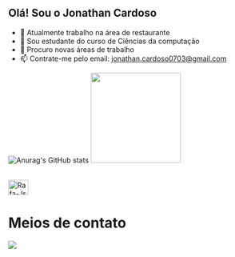 ## Olá! Sou o Jonathan Cardoso

- 🔭 Atualmente trabalho na área de restaurante
- 🌱 Sou estudante do curso de Ciências da computação
- 💬 Procuro novas áreas de trabalho
- 📫 Contrate-me pelo email: jonathan.cardoso0703@gmail.com

![Anurag's GitHub stats](https://github-readme-stats.vercel.app/api?username=jonathancardoso0703&theme=dark&show_icons=true)
<img height="180cm" src="https://github-readme-stats.vercel.app/api/top-langs/?username=jonathancardoso0703&layout=compact&langs_count=16&theme=chartreuse-dark"/>

<div style="display: inline_block"><br>
<img align="center" alt="Rafa-Js" height="30" width="40" src="https://cdn.jsdelivr.net/gh/devicons/devicon@latest/icons/c/c-original.svg" />

</div>
  
  ##

<div>
<h1>Meios de contato</h1>
<a href="https://www.linkedin.com/in/jonathan-cardoso-de-oliveira-a78126365" target="_blank"><img src="https://img.shields.io/badge/-LinkedIn-%230077B5?style=for-the-badge&logo=linkedin&logoColor=white" target="_blank"></a> 
</div>

